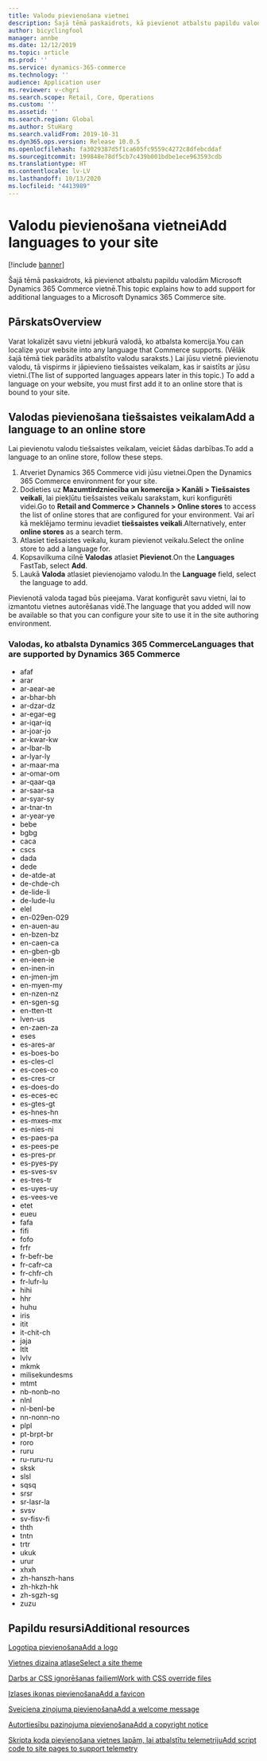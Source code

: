 ```yaml
---
title: Valodu pievienošana vietnei
description: Šajā tēmā paskaidrots, kā pievienot atbalstu papildu valodām Microsoft Dynamics 365 Commerce vietnē.
author: bicyclingfool
manager: annbe
ms.date: 12/12/2019
ms.topic: article
ms.prod: ''
ms.service: dynamics-365-commerce
ms.technology: ''
audience: Application user
ms.reviewer: v-chgri
ms.search.scope: Retail, Core, Operations
ms.custom: ''
ms.assetid: ''
ms.search.region: Global
ms.author: StuHarg
ms.search.validFrom: 2019-10-31
ms.dyn365.ops.version: Release 10.0.5
ms.openlocfilehash: fa3029387d5f1ca605fc9559c4272c8dfebcddaf
ms.sourcegitcommit: 199848e78df5cb7c439b001bdbe1ece963593cdb
ms.translationtype: HT
ms.contentlocale: lv-LV
ms.lasthandoff: 10/13/2020
ms.locfileid: "4413989"
---
```

# <a name="add-languages-to-your-site"></a><span data-ttu-id="975fb-103">Valodu pievienošana vietnei</span><span class="sxs-lookup"><span data-stu-id="975fb-103">Add languages to your site</span></span>


[!include [banner](includes/banner.md)]

<span data-ttu-id="975fb-104">Šajā tēmā paskaidrots, kā pievienot atbalstu papildu valodām Microsoft Dynamics 365 Commerce vietnē.</span><span class="sxs-lookup"><span data-stu-id="975fb-104">This topic explains how to add support for additional languages to a Microsoft Dynamics 365 Commerce site.</span></span>

## <a name="overview"></a><span data-ttu-id="975fb-105">Pārskats</span><span class="sxs-lookup"><span data-stu-id="975fb-105">Overview</span></span>

<span data-ttu-id="975fb-106">Varat lokalizēt savu vietni jebkurā valodā, ko atbalsta komercija.</span><span class="sxs-lookup"><span data-stu-id="975fb-106">You can localize your website into any language that Commerce supports.</span></span> <span data-ttu-id="975fb-107">(Vēlāk šajā tēmā tiek parādīts atbalstīto valodu saraksts.) Lai jūsu vietnē pievienotu valodu, tā vispirms ir jāpievieno tiešsaistes veikalam, kas ir saistīts ar jūsu vietni.</span><span class="sxs-lookup"><span data-stu-id="975fb-107">(The list of supported languages appears later in this topic.) To add a language on your website, you must first add it to an online store that is bound to your site.</span></span>

## <a name="add-a-language-to-an-online-store"></a><span data-ttu-id="975fb-108">Valodas pievienošana tiešsaistes veikalam</span><span class="sxs-lookup"><span data-stu-id="975fb-108">Add a language to an online store</span></span>

<span data-ttu-id="975fb-109">Lai pievienotu valodu tiešsaistes veikalam, veiciet šādas darbības.</span><span class="sxs-lookup"><span data-stu-id="975fb-109">To add a language to an online store, follow these steps.</span></span>

1. <span data-ttu-id="975fb-110">Atveriet Dynamics 365 Commerce vidi jūsu vietnei.</span><span class="sxs-lookup"><span data-stu-id="975fb-110">Open the Dynamics 365 Commerce environment for your site.</span></span>
1. <span data-ttu-id="975fb-111">Dodieties uz **Mazumtirdzniecība un komercija \> Kanāli \> Tiešsaistes veikali**, lai piekļūtu tiešsaistes veikalu sarakstam, kuri konfigurēti videi.</span><span class="sxs-lookup"><span data-stu-id="975fb-111">Go to **Retail and Commerce \> Channels \> Online stores** to access the list of online stores that are configured for your environment.</span></span> <span data-ttu-id="975fb-112">Vai arī kā meklējamo terminu ievadiet **tiešsaistes veikali**.</span><span class="sxs-lookup"><span data-stu-id="975fb-112">Alternatively, enter **online stores** as a search term.</span></span>
1. <span data-ttu-id="975fb-113">Atlasiet tiešsaistes veikalu, kuram pievienot veikalu.</span><span class="sxs-lookup"><span data-stu-id="975fb-113">Select the online store to add a language for.</span></span>
1. <span data-ttu-id="975fb-114">Kopsavilkuma cilnē **Valodas** atlasiet **Pievienot**.</span><span class="sxs-lookup"><span data-stu-id="975fb-114">On the **Languages** FastTab, select **Add**.</span></span>
1. <span data-ttu-id="975fb-115">Laukā **Valoda** atlasiet pievienojamo valodu.</span><span class="sxs-lookup"><span data-stu-id="975fb-115">In the **Language** field, select the language to add.</span></span>

<span data-ttu-id="975fb-116">Pievienotā valoda tagad būs pieejama. Varat konfigurēt savu vietni, lai to izmantotu vietnes autorēšanas vidē.</span><span class="sxs-lookup"><span data-stu-id="975fb-116">The language that you added will now be available so that you can configure your site to use it in the site authoring environment.</span></span>

### <a name="languages-that-are-supported-by-dynamics-365-commerce"></a><span data-ttu-id="975fb-117">Valodas, ko atbalsta Dynamics 365 Commerce</span><span class="sxs-lookup"><span data-stu-id="975fb-117">Languages that are supported by Dynamics 365 Commerce</span></span>

- <span data-ttu-id="975fb-118">af</span><span class="sxs-lookup"><span data-stu-id="975fb-118">af</span></span>
- <span data-ttu-id="975fb-119">ar</span><span class="sxs-lookup"><span data-stu-id="975fb-119">ar</span></span>
- <span data-ttu-id="975fb-120">ar-ae</span><span class="sxs-lookup"><span data-stu-id="975fb-120">ar-ae</span></span>
- <span data-ttu-id="975fb-121">ar-bh</span><span class="sxs-lookup"><span data-stu-id="975fb-121">ar-bh</span></span>
- <span data-ttu-id="975fb-122">ar-dz</span><span class="sxs-lookup"><span data-stu-id="975fb-122">ar-dz</span></span>
- <span data-ttu-id="975fb-123">ar-eg</span><span class="sxs-lookup"><span data-stu-id="975fb-123">ar-eg</span></span>
- <span data-ttu-id="975fb-124">ar-iq</span><span class="sxs-lookup"><span data-stu-id="975fb-124">ar-iq</span></span>
- <span data-ttu-id="975fb-125">ar-jo</span><span class="sxs-lookup"><span data-stu-id="975fb-125">ar-jo</span></span>
- <span data-ttu-id="975fb-126">ar-kw</span><span class="sxs-lookup"><span data-stu-id="975fb-126">ar-kw</span></span>
- <span data-ttu-id="975fb-127">ar-lb</span><span class="sxs-lookup"><span data-stu-id="975fb-127">ar-lb</span></span>
- <span data-ttu-id="975fb-128">ar-ly</span><span class="sxs-lookup"><span data-stu-id="975fb-128">ar-ly</span></span>
- <span data-ttu-id="975fb-129">ar-ma</span><span class="sxs-lookup"><span data-stu-id="975fb-129">ar-ma</span></span>
- <span data-ttu-id="975fb-130">ar-om</span><span class="sxs-lookup"><span data-stu-id="975fb-130">ar-om</span></span>
- <span data-ttu-id="975fb-131">ar-qa</span><span class="sxs-lookup"><span data-stu-id="975fb-131">ar-qa</span></span>
- <span data-ttu-id="975fb-132">ar-sa</span><span class="sxs-lookup"><span data-stu-id="975fb-132">ar-sa</span></span>
- <span data-ttu-id="975fb-133">ar-sy</span><span class="sxs-lookup"><span data-stu-id="975fb-133">ar-sy</span></span>
- <span data-ttu-id="975fb-134">ar-tn</span><span class="sxs-lookup"><span data-stu-id="975fb-134">ar-tn</span></span>
- <span data-ttu-id="975fb-135">ar-ye</span><span class="sxs-lookup"><span data-stu-id="975fb-135">ar-ye</span></span>
- <span data-ttu-id="975fb-136">be</span><span class="sxs-lookup"><span data-stu-id="975fb-136">be</span></span>
- <span data-ttu-id="975fb-137">bg</span><span class="sxs-lookup"><span data-stu-id="975fb-137">bg</span></span>
- <span data-ttu-id="975fb-138">ca</span><span class="sxs-lookup"><span data-stu-id="975fb-138">ca</span></span>
- <span data-ttu-id="975fb-139">cs</span><span class="sxs-lookup"><span data-stu-id="975fb-139">cs</span></span>
- <span data-ttu-id="975fb-140">da</span><span class="sxs-lookup"><span data-stu-id="975fb-140">da</span></span>
- <span data-ttu-id="975fb-141">de</span><span class="sxs-lookup"><span data-stu-id="975fb-141">de</span></span>
- <span data-ttu-id="975fb-142">de-at</span><span class="sxs-lookup"><span data-stu-id="975fb-142">de-at</span></span>
- <span data-ttu-id="975fb-143">de-ch</span><span class="sxs-lookup"><span data-stu-id="975fb-143">de-ch</span></span>
- <span data-ttu-id="975fb-144">de-li</span><span class="sxs-lookup"><span data-stu-id="975fb-144">de-li</span></span>
- <span data-ttu-id="975fb-145">de-lu</span><span class="sxs-lookup"><span data-stu-id="975fb-145">de-lu</span></span>
- <span data-ttu-id="975fb-146">el</span><span class="sxs-lookup"><span data-stu-id="975fb-146">el</span></span>
- <span data-ttu-id="975fb-147">en-029</span><span class="sxs-lookup"><span data-stu-id="975fb-147">en-029</span></span>
- <span data-ttu-id="975fb-148">en-au</span><span class="sxs-lookup"><span data-stu-id="975fb-148">en-au</span></span>
- <span data-ttu-id="975fb-149">en-bz</span><span class="sxs-lookup"><span data-stu-id="975fb-149">en-bz</span></span>
- <span data-ttu-id="975fb-150">en-ca</span><span class="sxs-lookup"><span data-stu-id="975fb-150">en-ca</span></span>
- <span data-ttu-id="975fb-151">en-gb</span><span class="sxs-lookup"><span data-stu-id="975fb-151">en-gb</span></span>
- <span data-ttu-id="975fb-152">en-ie</span><span class="sxs-lookup"><span data-stu-id="975fb-152">en-ie</span></span>
- <span data-ttu-id="975fb-153">en-in</span><span class="sxs-lookup"><span data-stu-id="975fb-153">en-in</span></span>
- <span data-ttu-id="975fb-154">en-jm</span><span class="sxs-lookup"><span data-stu-id="975fb-154">en-jm</span></span>
- <span data-ttu-id="975fb-155">en-my</span><span class="sxs-lookup"><span data-stu-id="975fb-155">en-my</span></span>
- <span data-ttu-id="975fb-156">en-nz</span><span class="sxs-lookup"><span data-stu-id="975fb-156">en-nz</span></span>
- <span data-ttu-id="975fb-157">en-sg</span><span class="sxs-lookup"><span data-stu-id="975fb-157">en-sg</span></span>
- <span data-ttu-id="975fb-158">en-tt</span><span class="sxs-lookup"><span data-stu-id="975fb-158">en-tt</span></span>
- <span data-ttu-id="975fb-159">lv</span><span class="sxs-lookup"><span data-stu-id="975fb-159">en-us</span></span>
- <span data-ttu-id="975fb-160">en-za</span><span class="sxs-lookup"><span data-stu-id="975fb-160">en-za</span></span>
- <span data-ttu-id="975fb-161">es</span><span class="sxs-lookup"><span data-stu-id="975fb-161">es</span></span>
- <span data-ttu-id="975fb-162">es-ar</span><span class="sxs-lookup"><span data-stu-id="975fb-162">es-ar</span></span>
- <span data-ttu-id="975fb-163">es-bo</span><span class="sxs-lookup"><span data-stu-id="975fb-163">es-bo</span></span>
- <span data-ttu-id="975fb-164">es-cl</span><span class="sxs-lookup"><span data-stu-id="975fb-164">es-cl</span></span>
- <span data-ttu-id="975fb-165">es-co</span><span class="sxs-lookup"><span data-stu-id="975fb-165">es-co</span></span>
- <span data-ttu-id="975fb-166">es-cr</span><span class="sxs-lookup"><span data-stu-id="975fb-166">es-cr</span></span>
- <span data-ttu-id="975fb-167">es-do</span><span class="sxs-lookup"><span data-stu-id="975fb-167">es-do</span></span>
- <span data-ttu-id="975fb-168">es-ec</span><span class="sxs-lookup"><span data-stu-id="975fb-168">es-ec</span></span>
- <span data-ttu-id="975fb-169">es-gt</span><span class="sxs-lookup"><span data-stu-id="975fb-169">es-gt</span></span>
- <span data-ttu-id="975fb-170">es-hn</span><span class="sxs-lookup"><span data-stu-id="975fb-170">es-hn</span></span>
- <span data-ttu-id="975fb-171">es-mx</span><span class="sxs-lookup"><span data-stu-id="975fb-171">es-mx</span></span>
- <span data-ttu-id="975fb-172">es-ni</span><span class="sxs-lookup"><span data-stu-id="975fb-172">es-ni</span></span>
- <span data-ttu-id="975fb-173">es-pa</span><span class="sxs-lookup"><span data-stu-id="975fb-173">es-pa</span></span>
- <span data-ttu-id="975fb-174">es-pe</span><span class="sxs-lookup"><span data-stu-id="975fb-174">es-pe</span></span>
- <span data-ttu-id="975fb-175">es-pr</span><span class="sxs-lookup"><span data-stu-id="975fb-175">es-pr</span></span>
- <span data-ttu-id="975fb-176">es-py</span><span class="sxs-lookup"><span data-stu-id="975fb-176">es-py</span></span>
- <span data-ttu-id="975fb-177">es-sv</span><span class="sxs-lookup"><span data-stu-id="975fb-177">es-sv</span></span>
- <span data-ttu-id="975fb-178">es-tr</span><span class="sxs-lookup"><span data-stu-id="975fb-178">es-tr</span></span>
- <span data-ttu-id="975fb-179">es-uy</span><span class="sxs-lookup"><span data-stu-id="975fb-179">es-uy</span></span>
- <span data-ttu-id="975fb-180">es-ve</span><span class="sxs-lookup"><span data-stu-id="975fb-180">es-ve</span></span>
- <span data-ttu-id="975fb-181">et</span><span class="sxs-lookup"><span data-stu-id="975fb-181">et</span></span>
- <span data-ttu-id="975fb-182">eu</span><span class="sxs-lookup"><span data-stu-id="975fb-182">eu</span></span>
- <span data-ttu-id="975fb-183">fa</span><span class="sxs-lookup"><span data-stu-id="975fb-183">fa</span></span>
- <span data-ttu-id="975fb-184">fi</span><span class="sxs-lookup"><span data-stu-id="975fb-184">fi</span></span>
- <span data-ttu-id="975fb-185">fo</span><span class="sxs-lookup"><span data-stu-id="975fb-185">fo</span></span>
- <span data-ttu-id="975fb-186">fr</span><span class="sxs-lookup"><span data-stu-id="975fb-186">fr</span></span>
- <span data-ttu-id="975fb-187">fr-be</span><span class="sxs-lookup"><span data-stu-id="975fb-187">fr-be</span></span>
- <span data-ttu-id="975fb-188">fr-ca</span><span class="sxs-lookup"><span data-stu-id="975fb-188">fr-ca</span></span>
- <span data-ttu-id="975fb-189">fr-ch</span><span class="sxs-lookup"><span data-stu-id="975fb-189">fr-ch</span></span>
- <span data-ttu-id="975fb-190">fr-lu</span><span class="sxs-lookup"><span data-stu-id="975fb-190">fr-lu</span></span>
- <span data-ttu-id="975fb-191">hi</span><span class="sxs-lookup"><span data-stu-id="975fb-191">hi</span></span>
- <span data-ttu-id="975fb-192">h</span><span class="sxs-lookup"><span data-stu-id="975fb-192">hr</span></span>
- <span data-ttu-id="975fb-193">hu</span><span class="sxs-lookup"><span data-stu-id="975fb-193">hu</span></span>
- <span data-ttu-id="975fb-194">ir</span><span class="sxs-lookup"><span data-stu-id="975fb-194">is</span></span>
- <span data-ttu-id="975fb-195">it</span><span class="sxs-lookup"><span data-stu-id="975fb-195">it</span></span>
- <span data-ttu-id="975fb-196">it-ch</span><span class="sxs-lookup"><span data-stu-id="975fb-196">it-ch</span></span>
- <span data-ttu-id="975fb-197">ja</span><span class="sxs-lookup"><span data-stu-id="975fb-197">ja</span></span>
- <span data-ttu-id="975fb-198">lt</span><span class="sxs-lookup"><span data-stu-id="975fb-198">lt</span></span>
- <span data-ttu-id="975fb-199">lv</span><span class="sxs-lookup"><span data-stu-id="975fb-199">lv</span></span>
- <span data-ttu-id="975fb-200">mk</span><span class="sxs-lookup"><span data-stu-id="975fb-200">mk</span></span>
- <span data-ttu-id="975fb-201">milisekundes</span><span class="sxs-lookup"><span data-stu-id="975fb-201">ms</span></span>
- <span data-ttu-id="975fb-202">mt</span><span class="sxs-lookup"><span data-stu-id="975fb-202">mt</span></span>
- <span data-ttu-id="975fb-203">nb-no</span><span class="sxs-lookup"><span data-stu-id="975fb-203">nb-no</span></span>
- <span data-ttu-id="975fb-204">nl</span><span class="sxs-lookup"><span data-stu-id="975fb-204">nl</span></span>
- <span data-ttu-id="975fb-205">nl-be</span><span class="sxs-lookup"><span data-stu-id="975fb-205">nl-be</span></span>
- <span data-ttu-id="975fb-206">nn-no</span><span class="sxs-lookup"><span data-stu-id="975fb-206">nn-no</span></span>
- <span data-ttu-id="975fb-207">pl</span><span class="sxs-lookup"><span data-stu-id="975fb-207">pl</span></span>
- <span data-ttu-id="975fb-208">pt-br</span><span class="sxs-lookup"><span data-stu-id="975fb-208">pt-br</span></span>
- <span data-ttu-id="975fb-209">ro</span><span class="sxs-lookup"><span data-stu-id="975fb-209">ro</span></span>
- <span data-ttu-id="975fb-210">ru</span><span class="sxs-lookup"><span data-stu-id="975fb-210">ru</span></span>
- <span data-ttu-id="975fb-211">ru-ru</span><span class="sxs-lookup"><span data-stu-id="975fb-211">ru-ru</span></span>
- <span data-ttu-id="975fb-212">sk</span><span class="sxs-lookup"><span data-stu-id="975fb-212">sk</span></span>
- <span data-ttu-id="975fb-213">sl</span><span class="sxs-lookup"><span data-stu-id="975fb-213">sl</span></span>
- <span data-ttu-id="975fb-214">sq</span><span class="sxs-lookup"><span data-stu-id="975fb-214">sq</span></span>
- <span data-ttu-id="975fb-215">sr</span><span class="sxs-lookup"><span data-stu-id="975fb-215">sr</span></span>
- <span data-ttu-id="975fb-216">sr-la</span><span class="sxs-lookup"><span data-stu-id="975fb-216">sr-la</span></span>
- <span data-ttu-id="975fb-217">sv</span><span class="sxs-lookup"><span data-stu-id="975fb-217">sv</span></span>
- <span data-ttu-id="975fb-218">sv-fi</span><span class="sxs-lookup"><span data-stu-id="975fb-218">sv-fi</span></span>
- <span data-ttu-id="975fb-219">th</span><span class="sxs-lookup"><span data-stu-id="975fb-219">th</span></span>
- <span data-ttu-id="975fb-220">tn</span><span class="sxs-lookup"><span data-stu-id="975fb-220">tn</span></span>
- <span data-ttu-id="975fb-221">tr</span><span class="sxs-lookup"><span data-stu-id="975fb-221">tr</span></span>
- <span data-ttu-id="975fb-222">uk</span><span class="sxs-lookup"><span data-stu-id="975fb-222">uk</span></span>
- <span data-ttu-id="975fb-223">ur</span><span class="sxs-lookup"><span data-stu-id="975fb-223">ur</span></span>
- <span data-ttu-id="975fb-224">xh</span><span class="sxs-lookup"><span data-stu-id="975fb-224">xh</span></span>
- <span data-ttu-id="975fb-225">zh-hans</span><span class="sxs-lookup"><span data-stu-id="975fb-225">zh-hans</span></span>
- <span data-ttu-id="975fb-226">zh-hk</span><span class="sxs-lookup"><span data-stu-id="975fb-226">zh-hk</span></span>
- <span data-ttu-id="975fb-227">zh-sg</span><span class="sxs-lookup"><span data-stu-id="975fb-227">zh-sg</span></span>
- <span data-ttu-id="975fb-228">zu</span><span class="sxs-lookup"><span data-stu-id="975fb-228">zu</span></span>

## <a name="additional-resources"></a><span data-ttu-id="975fb-229">Papildu resursi</span><span class="sxs-lookup"><span data-stu-id="975fb-229">Additional resources</span></span>

[<span data-ttu-id="975fb-230">Logotipa pievienošana</span><span class="sxs-lookup"><span data-stu-id="975fb-230">Add a logo</span></span>](add-logo.md)

[<span data-ttu-id="975fb-231">Vietnes dizaina atlase</span><span class="sxs-lookup"><span data-stu-id="975fb-231">Select a site theme</span></span>](select-site-theme.md)

[<span data-ttu-id="975fb-232">Darbs ar CSS ignorēšanas failiem</span><span class="sxs-lookup"><span data-stu-id="975fb-232">Work with CSS override files</span></span>](css-override-files.md)

[<span data-ttu-id="975fb-233">Izlases ikonas pievienošana</span><span class="sxs-lookup"><span data-stu-id="975fb-233">Add a favicon</span></span>](add-favicon.md)

[<span data-ttu-id="975fb-234">Sveiciena ziņojuma pievienošana</span><span class="sxs-lookup"><span data-stu-id="975fb-234">Add a welcome message</span></span>](add-welcome-message.md)

[<span data-ttu-id="975fb-235">Autortiesību paziņojuma pievienošana</span><span class="sxs-lookup"><span data-stu-id="975fb-235">Add a copyright notice</span></span>](add-copyright-notice.md)

[<span data-ttu-id="975fb-236">Skripta koda pievienošana vietnes lapām, lai atbalstītu telemetriju</span><span class="sxs-lookup"><span data-stu-id="975fb-236">Add script code to site pages to support telemetry</span></span>](add-telemetry.md)
